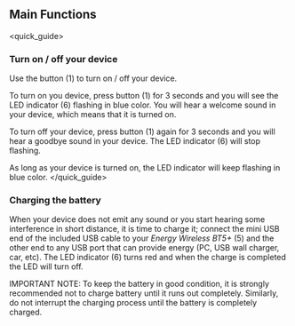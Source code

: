 ## Main Functions
<quick_guide>
### Turn on / off your device

Use the button (1) to turn on / off your device.

To turn on you device, press button (1) for 3 seconds and you will see the LED indicator (6) flashing in blue color. You will hear a welcome sound in your device, which means that it is turned on.

To turn off your device, press button (1) again for 3 seconds and you will hear a goodbye sound in your device. The LED indicator (6) will stop flashing.

As long as your device is turned on, the LED indicator will keep flashing in blue color.
</quick_guide>
### Charging the battery

When your device does not emit any sound or you start hearing some interference in short distance, it is time to charge it; connect the mini USB end of the included USB cable to your *Energy Wireless BT5+* (5) and the other end to any USB port that can provide energy (PC, USB wall charger, car, etc). The LED indicator (6) turns red and when the charge is completed the LED will turn off.

IMPORTANT NOTE: To keep the battery in good condition, it is strongly recommended not to charge battery until it runs out completely. Similarly, do not interrupt the charging process until the battery is completely charged.
